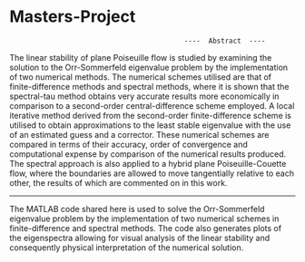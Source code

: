 # Masters-Project

                                               ----  Abstract  ----      
The linear stability of plane Poiseuille flow is studied by examining the solution to the
Orr-Sommerfeld eigenvalue problem by the implementation of two numerical methods.
The numerical schemes utilised are that of finite-difference methods and spectral methods, where it is shown that the spectral-tau method obtains very accurate results more
economically in comparison to a second-order central-difference scheme employed. A local iterative method derived from the second-order finite-difference scheme is utilised to
obtain approximations to the least stable eigenvalue with the use of an estimated guess
and a corrector. These numerical schemes are compared in terms of their accuracy, order
of convergence and computational expense by comparison of the numerical results produced. The spectral approach is also applied to a hybrid plane Poiseuille-Couette flow,
where the boundaries are allowed to move tangentially relative to each other, the results
of which are commented on in this work.

------------------------------------------------------------------------------------------------------------------------------------

The MATLAB code shared here is used to solve the Orr-Sommerfeld eigenvalue problem by the implementation of two numerical schemes in finite-difference and spectral methods. The code also generates plots of the eigenspectra allowing for visual analysis of the linear stability and consequently physical interpretation of the numerical solution. 





